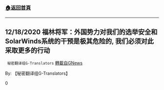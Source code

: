 ###  [:house:返回首頁](https://github.com/ourhimalayas/txt)
---

## 12/18/2020 福林将军：外国势力对我们的选举安全和SolarWinds系统的干预是极其危险的, 我们必须对此采取更多的行动
` 秘密翻译组G-Translators` [轉載自GNews](https://gnews.org/zh-hans/671577/)

By: 【秘密翻译组G-Translators】

0
